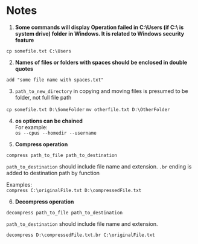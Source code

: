 # Notes

1. **Some commands will display Operation failed in C:\Users (if C:\ is system drive) folder in Windows. It is related to Windows security feature**

`cp somefile.txt C:\Users`

2. **Names of files or folders with spaces should be enclosed in double quotes**

`add "some file name with spaces.txt"`

3. `path_to_new_directory` in copying and moving files is presumed to be folder, not full file path

`cp somefile.txt D:\SomeFolder`
`mv otherfile.txt D:\OtherFolder`

4. **os options can be chained** <br>
   For example: <br>
   `os --cpus --homedir --username`

5. **Compress operation**

`compress path_to_file path_to_destination`

`path_to_destination` should include file name and extension. `.br` ending is added to destination path by function

Examples: <br>
`compress C:\originalFile.txt D:\compressedFile.txt`

6. **Decompress operation**

`decompress path_to_file path_to_destination`

`path_to_destination` should include file name and extension.

`decompress D:\compressedFile.txt.br C:\originalFile.txt`
